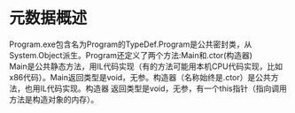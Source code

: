 # 元数据概述
Program.exe包含名为Program的TypeDef.Program是公共密封类，从System.Object派生。Program还定义了两个方法:Main和.ctor(构造器)  
Main是公共静态方法，用IL代码实现（有的方法可能用本机CPU代码实现，比如x86代码）。Main返回类型是void，无参。构造器（名称始终是.ctor）是公共方法，也用IL代码实现。构造器
返回类型是void，无参，有一个this指针（指向调用方法是构造对象的内存）。  
